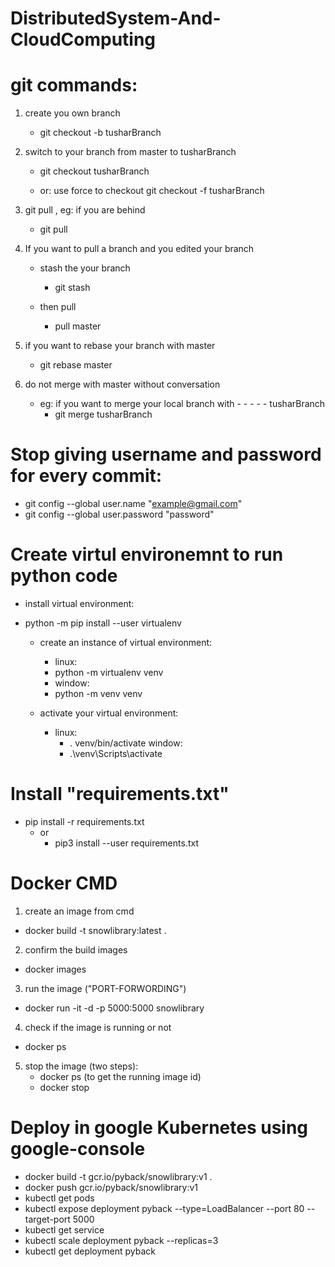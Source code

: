 # DistributedSystem-And-CloudComputing
# git commands:
1. create you own branch
    - git checkout -b tusharBranch

2. switch to your branch from master to tusharBranch
    - git checkout tusharBranch
    
    - or: use force to checkout
        git checkout -f tusharBranch

3. git pull , eg: if you are behind
    - git pull

4. If you want to pull a branch and you edited your branch

    - stash the your branch   
         - git stash
         
    - then pull
        - pull master

5. if you want to rebase your branch with master
    - git rebase master


6. do not merge with master without conversation
    - eg: if you want to merge your local branch with - - - -    - tusharBranch
        - git merge tusharBranch
# Stop giving username and password for every commit:
- git config --global user.name "example@gmail.com"
- git config --global user.password "password"
# Create virtul environemnt to run python code
- install virtual environment:
- python -m pip  install --user  virtualenv

    - create an instance of virtual environment:
        - linux:
        - python -m virtualenv venv
        - window:
        - python -m venv venv
        
     - activate your virtual environment:
        - linux:
            - . venv/bin/activate
        window:
          - .\venv\Scripts\activate

# Install "requirements.txt"
- pip install -r requirements.txt
    - or
        - pip3 install --user requirements.txt




# Docker CMD
1. create an image from cmd
- docker build -t snowlibrary:latest .
2. confirm the build images
- docker images
3. run the image ("PORT-FORWORDING")
- docker run -it -d -p 5000:5000 snowlibrary
4. check if the image is running or not
- docker ps
5. stop the image (two steps):
    - docker ps (to get the running image id)
    - docker stop <imges-id>

# Deploy in google Kubernetes using google-console
- docker build -t gcr.io/pyback/snowlibrary:v1 .
- docker push gcr.io/pyback/snowlibrary:v1
- kubectl get pods
- kubectl expose deployment pyback --type=LoadBalancer --port 80 --target-port 5000
- kubectl get service
- kubectl scale deployment pyback --replicas=3
- kubectl get deployment pyback